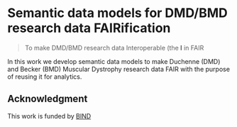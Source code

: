 # Semantic data models for DMD/BMD research data FAIRification

> To make DMD/BMD research data Interoperable (the <b>I</b> in FAIR

In this work we develop semantic data models to make Duchenne (DMD) and Becker (BMD) Muscular Dystrophy research data FAIR with the purpose of reusing it for analytics.

## Acknowledgment
This work is funded by [BIND](https://bindproject.eu/)
